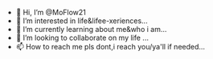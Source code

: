 - 👋 Hi, I’m @MoFlow21
- 👀 I’m interested in life&lifee-xeriences...
- 🌱 I’m currently learning about me&who i am...
- 💞️ I’m looking to collaborate on my life ...
- 📫 How to reach me pls dont,i reach you/ya'll if needed...

<!---
MoFlow21/MoFlow21 is a ✨ special ✨ repository because its `README.md` (this file) appears on your GitHub profile.
You can click the Preview link to take a look at your changes.
--->
